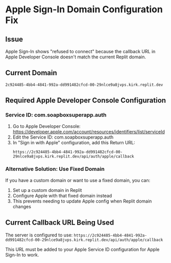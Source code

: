 # Apple Sign-In Domain Configuration Fix

## Issue
Apple Sign-In shows "refused to connect" because the callback URL in Apple Developer Console doesn't match the current Replit domain.

## Current Domain
`2c924485-4bb4-4841-992a-dd991482cfcd-00-29nlce9a8jvps.kirk.replit.dev`

## Required Apple Developer Console Configuration

### Service ID: com.soapboxsuperapp.auth

1. Go to Apple Developer Console: https://developer.apple.com/account/resources/identifiers/list/serviceId
2. Edit the Service ID: com.soapboxsuperapp.auth
3. In "Sign in with Apple" configuration, add this Return URL:
   ```
   https://2c924485-4bb4-4841-992a-dd991482cfcd-00-29nlce9a8jvps.kirk.replit.dev/api/auth/apple/callback
   ```

### Alternative Solution: Use Fixed Domain
If you have a custom domain or want to use a fixed domain, you can:
1. Set up a custom domain in Replit
2. Configure Apple with that fixed domain instead
3. This prevents needing to update Apple config when Replit domain changes

## Current Callback URL Being Used
The server is configured to use:
`https://2c924485-4bb4-4841-992a-dd991482cfcd-00-29nlce9a8jvps.kirk.replit.dev/api/auth/apple/callback`

This URL must be added to your Apple Service ID configuration for Apple Sign-In to work.